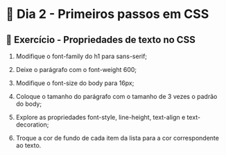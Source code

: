 # :dart: Dia 2 - Primeiros passos em CSS

## :rocket: Exercício - Propriedades de texto no CSS

1. Modifique o font-family do h1 para sans-serif;

2. Deixe o parágrafo com o font-weight 600;

3. Modifique o font-size do body para 16px;

4. Coloque o tamanho do parágrafo com o tamanho de 3 vezes o padrão do body;

5. Explore as propriedades font-style, line-height, text-align e text-decoration;

6. Troque a cor de fundo de cada item da lista para a cor correspondente ao texto.

